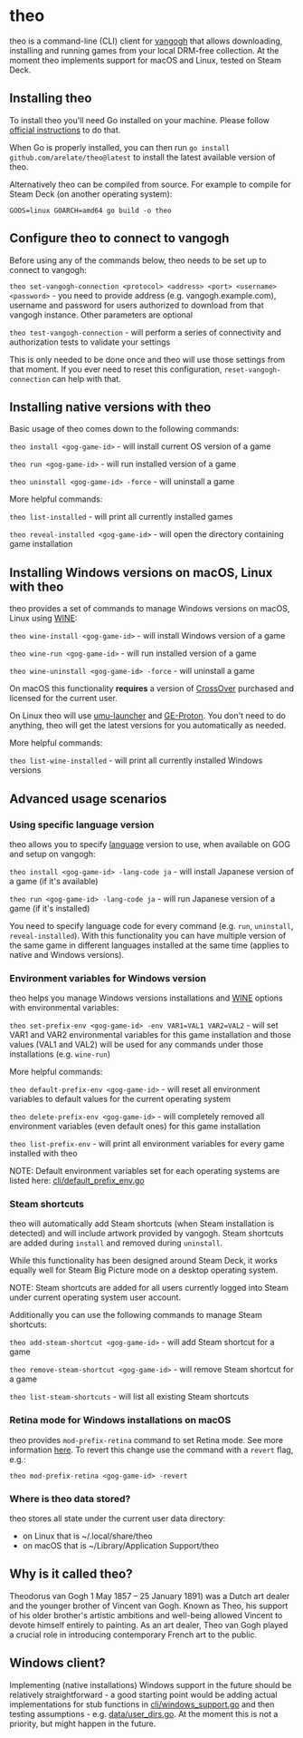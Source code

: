 # theo

theo is a command-line (CLI) client for [vangogh](https://github.com/arelate/vangogh) that allows downloading, installing and running games from your local DRM-free collection. At the moment theo implements support for macOS and Linux, tested on Steam Deck.

## Installing theo

To install theo you'll need Go installed on your machine. Please follow [official instructions](https://go.dev/doc/install) to do that.

When Go is properly installed, you can then run `go install github.com/arelate/theo@latest` to install the latest available version of theo.

Alternatively theo can be compiled from source. For example to compile for Steam Deck (on another operating system):

`GOOS=linux GOARCH=amd64 go build -o theo`

## Configure theo to connect to vangogh

Before using any of the commands below, theo needs to be set up to connect to vangogh:

`theo set-vangogh-connection <protocol> <address> <port> <username> <password>` - you need to provide address (e.g. vangogh.example.com), username and password  for users authorized to download from that vangogh instance. Other parameters are optional

`theo test-vangogh-connection` - will perform a series of connectivity and authorization tests to validate your settings

This is only needed to be done once and theo will use those settings from that moment. If you ever need to reset this configuration, `reset-vangogh-connection` can help with that.

## Installing native versions with theo

Basic usage of theo comes down to the following commands:

`theo install <gog-game-id>` - will install current OS version of a game

`theo run <gog-game-id>` - will run installed version of a game

`theo uninstall <gog-game-id> -force` - will uninstall a game

More helpful commands:

`theo list-installed` - will print all currently installed games

`theo reveal-installed <gog-game-id>` - will open the directory containing game installation

## Installing Windows versions on macOS, Linux with theo

theo provides a set of commands to manage Windows versions on macOS, Linux using [WINE](http://winehq.org):

`theo wine-install <gog-game-id>` - will install Windows version of a game

`theo wine-run <gog-game-id>` - will run installed version of a game

`theo wine-uninstall <gog-game-id> -force` - will uninstall a game

On macOS this functionality **requires** a version of [CrossOver](https://www.codeweavers.com/crossover) purchased and licensed for the current user. 

On Linux theo will use [umu-launcher](https://github.com/Open-Wine-Components/umu-launcher) and [GE-Proton](https://github.com/GloriousEggroll/proton-ge-custom). You don't need to do anything, theo will get the latest versions for you automatically as needed.

More helpful commands:

`theo list-wine-installed` - will print all currently installed Windows versions

## Advanced usage scenarios

### Using specific language version

theo allows you to specify [language](https://en.wikipedia.org/wiki/List_of_ISO_639_language_codes) version to use, when available on GOG and setup on vangogh:

`theo install <gog-game-id> -lang-code ja` - will install Japanese version of a game (if it's available)

`theo run <gog-game-id> -lang-code ja` - will run Japanese version of a game (if it's installed)

You need to specify language code for every command (e.g. `run`, `uninstall`, `reveal-installed`). With this functionality you can have multiple version of the same game in different languages installed at the same time (applies to native and Windows versions).

### Environment variables for Windows version

theo helps you manage Windows versions installations and [WINE](http://winehq.org) options with environmental variables:
    
`theo set-prefix-env <gog-game-id> -env VAR1=VAL1 VAR2=VAL2` - will set VAR1 and VAR2 environmental variables for this game installation and those values (VAL1 and VAL2) will be used for any commands under those installations (e.g. `wine-run`)

More helpful commands:

`theo default-prefix-env <gog-game-id>` - will reset all environment variables to default values for the current operating system

`theo delete-prefix-env <gog-game-id>` - will completely removed all environment variables (even default ones) for this game installation

`theo list-prefix-env` - will print all environment variables for every game installed with theo

NOTE: Default environment variables set for each operating systems are listed here: [cli/default_prefix_env.go](https://github.com/arelate/theo/blob/main/cli/default_prefix_env.go#L12)

### Steam shortcuts

theo will automatically add Steam shortcuts (when Steam installation is detected) and will include artwork provided by vangogh. Steam shortcuts are added during `install` and removed during `uninstall`.

While this functionality has been designed around Steam Deck, it works equally well for Steam Big Picture mode on a desktop operating system.

NOTE: Steam shortcuts are added for all users currently logged into Steam under current operating system user account.

Additionally you can use the following commands to manage Steam shortcuts:

`theo add-steam-shortcut <gog-game-id>` - will add Steam shortcut for a game

`theo remove-steam-shortcut <gog-game-id>` - will remove Steam shortcut for a game

`theo list-steam-shortcuts` - will list all existing Steam shortcuts

### Retina mode for Windows installations on macOS

theo provides `mod-prefix-retina` command to set Retina mode. See more information [here](https://gitlab.winehq.org/wine/wine/-/wikis/Commands/winecfg#screen-resolution-dpi-setting). To revert this change use the command with a `revert` flag, e.g.:
    
`theo mod-prefix-retina <gog-game-id> -revert`

### Where is theo data stored?

theo stores all state under the current user data directory:
- on Linux that is ~/.local/share/theo
- on macOS that is ~/Library/Application Support/theo

## Why is it called theo?

Theodorus van Gogh 1 May 1857 – 25 January 1891) was a Dutch art dealer and the younger brother of Vincent van Gogh. Known as Theo, his support of his older brother's artistic ambitions and well-being allowed Vincent to devote himself entirely to painting. As an art dealer, Theo van Gogh played a crucial role in introducing contemporary French art to the public.

## Windows client?

Implementing (native installations) Windows support in the future should be relatively straightforward - a good starting point would be adding actual implementations for stub functions in [cli/windows_support.go](https://github.com/arelate/theo/blob/main/cli/windows_support.go) and then testing assumptions - e.g. [data/user_dirs.go](https://github.com/arelate/theo/blob/main/data/user_dirs.go). At the moment this is not a priority, but might happen in the future.